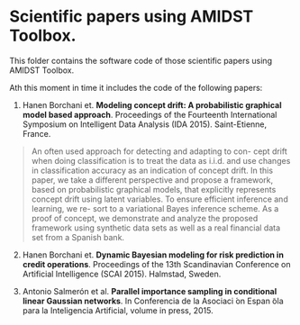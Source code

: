 # Scientific papers using AMIDST Toolbox.

This folder contains the software code of those scientific papers using AMIDST Toolbox. 

Ath this moment in time it includes the code of the following papers:

1.  Hanen Borchani et. **Modeling concept drift: A probabilistic graphical model based approach**. Proceedings of the Fourteenth International Symposium on Intelligent Data Analysis (IDA 2015). Saint-Etienne, France.

> An often used approach for detecting and adapting to con- cept drift when doing classification is to treat the data as i.i.d. and use changes in classification accuracy as an indication of concept drift. In this paper, we take a different perspective and propose a framework, based on probabilistic graphical models, that explicitly represents concept drift using latent variables. To ensure efficient inference and learning, we re- sort to a variational Bayes inference scheme. As a proof of concept, we demonstrate and analyze the proposed framework using synthetic data sets as well as a real financial data set from a Spanish bank.

2.  Hanen Borchani et. **Dynamic Bayesian modeling for risk prediction in credit operations**. Proceedings of the 13th Scandinavian Conference on Artificial Intelligence (SCAI 2015). Halmstad, Sweden. 

3. Antonio Salmerón et al. **Parallel importance sampling in conditional linear Gaussian networks**. In Conferencia de la Asociaci ́on Espan ̃ola para la Inteligencia Artificial, volume in press, 2015.
